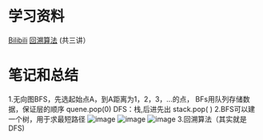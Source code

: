 # 学习资料
[Bilibili](https://www.bilibili.com/video/BV1Ks411575U?from=search&seid=2343395504371430057)
[回溯算法](https://www.bilibili.com/video/BV1P5411N7Xc?from=search&seid=2674376669675832215)
(共三讲）
# 笔记和总结
1.无向图BFS，先选起始点A，到A距离为1，2，3，...的点， BFs用队列存储数据，保证层的顺序 quene.pop(0)
DFS：栈,后进先出 stack.pop( )
2.BFS可以建一个树，用于求最短路径
![image](https://user-images.githubusercontent.com/77591939/112778362-6304c480-9012-11eb-9094-08eab5ad6ef0.png)
![image](https://user-images.githubusercontent.com/77591939/112778604-e3c3c080-9012-11eb-90b8-116f6480e81c.png)
![image](https://user-images.githubusercontent.com/77591939/113191020-0c260780-922b-11eb-90fb-8350a021f7ff.png)
3.回溯算法（其实就是DFS)

